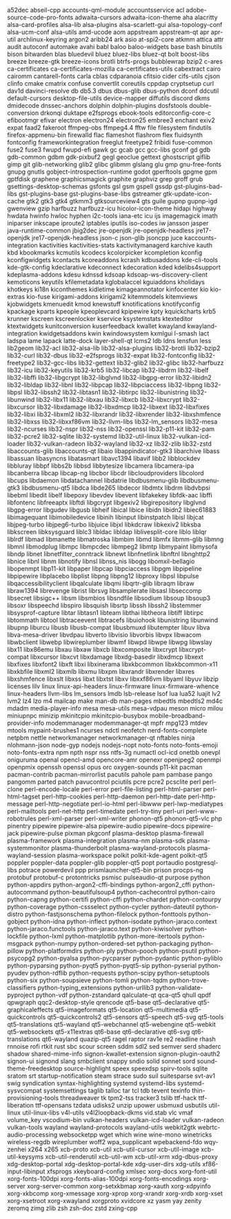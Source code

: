 a52dec
abseil-cpp
accounts-qml-module
accountsservice
acl
adobe-source-code-pro-fonts
adwaita-cursors
adwaita-icon-theme
aha
alacritty
alsa-card-profiles
alsa-lib
alsa-plugins
alsa-scarlett-gui
alsa-topology-conf
alsa-ucm-conf
alsa-utils
amd-ucode
aom
appstream
appstream-qt
apr
apr-util
archlinux-keyring
argon2
aribb24
ark
asio
at-spi2-core
atkmm
attica
attr
audit
autoconf
automake
avahi
babl
baloo
baloo-widgets
base
bash
binutils
bison
bitwarden
blas
bluedevil
bluez
bluez-libs
bluez-qt
bolt
boost-libs
breeze
breeze-gtk
breeze-icons
brotli
btrfs-progs
bubblewrap
bzip2
c-ares
ca-certificates
ca-certificates-mozilla
ca-certificates-utils
cabextract
cairo
cairomm
cantarell-fonts
carla
cblas
cdparanoia
cfitsio
cider
cifs-utils
cjson
clinfo
cmake
cmatrix
confuse
convertlit
coreutils
cppdap
cryptsetup
curl
dav1d
davinci-resolve
db
db5.3
dbus
dbus-glib
dbus-python
dconf
ddcutil
default-cursors
desktop-file-utils
device-mapper
diffutils
discord
dkms
dmidecode
dnssec-anchors
dolphin
dolphin-plugins
dosfstools
double-conversion
drkonqi
duktape
e2fsprogs
ebook-tools
editorconfig-core-c
efibootmgr
efivar
electron
electron24
electron25
embree3
enchant
exiv2
expat
faad2
fakeroot
ffmpeg-obs
ffmpeg4.4
fftw
file
filesystem
findutils
firefox-appmenu-bin
firewalld
flac
flameshot
flashrom
flex
fluidsynth
fontconfig
frameworkintegration
freeglut
freetype2
fribidi
fuse-common
fuse2
fuse3
fwupd
fwupd-efi
gawk
gc
gcab
gcc
gcc-libs
gconf
gd
gdb
gdb-common
gdbm
gdk-pixbuf2
gegl
geoclue
gettext
ghostscript
giflib
gimp
git
glib-networking
glib2
glibc
glibmm
glslang
glu
gmp
gnu-free-fonts
gnupg
gnutls
gobject-introspection-runtime
godot
gperftools
gpgme
gpm
gptfdisk
graphene
graphicsmagick
graphite
graphviz
grep
groff
grub
gsettings-desktop-schemas
gsfonts
gsl
gsm
gspell
gssdp
gst-plugins-bad-libs
gst-plugins-base
gst-plugins-base-libs
gstreamer
gtk-update-icon-cache
gtk2
gtk3
gtk4
gtkmm3
gtksourceview4
gts
guile
gupnp
gupnp-igd
gwenview
gzip
harfbuzz
harfbuzz-icu
hicolor-icon-theme
hidapi
highway
hwdata
hwinfo
hwloc
hyphen
i2c-tools
iana-etc
icu
ijs
imagemagick
imath
iniparser
inkscape
iproute2
iptables
iputils
iso-codes
iw
jansson
jasper
java-runtime-common
jbig2dec
jre-openjdk
jre-openjdk-headless
jre17-openjdk
jre17-openjdk-headless
json-c
json-glib
jsoncpp
juce
kaccounts-integration
kactivities
kactivities-stats
kactivitymanagerd
karchive
kauth
kbd
kbookmarks
kcmutils
kcodecs
kcolorpicker
kcompletion
kconfig
kconfigwidgets
kcontacts
kcoreaddons
kcrash
kdbusaddons
kde-cli-tools
kde-gtk-config
kdeclarative
kdeconnect
kdecoration
kded
kdelibs4support
kdeplasma-addons
kdesu
kdnssd
kdsoap
kdsoap-ws-discovery-client
kemoticons
keyutils
kfilemetadata
kglobalaccel
kguiaddons
kholidays
khotkeys
ki18n
kiconthemes
kidletime
kimageannotator
kinfocenter
kio
kio-extras
kio-fuse
kirigami-addons
kirigami2
kitemmodels
kitemviews
kjobwidgets
kmenuedit
kmod
knewstuff
knotifications
knotifyconfig
kpackage
kparts
kpeople
kpeoplevcard
kpipewire
kpty
kquickcharts
krb5
krunner
kscreen
kscreenlocker
kservice
ksystemstats
ktexteditor
ktextwidgets
kunitconversion
kuserfeedback
kwallet
kwayland
kwayland-integration
kwidgetsaddons
kwin
kwindowsystem
kxmlgui
l-smash
lact
ladspa
lame
lapack
latte-dock
layer-shell-qt
lcms2
ldb
ldns
lensfun
less
lib2geom
lib32-acl
lib32-alsa-lib
lib32-alsa-plugins
lib32-brotli
lib32-bzip2
lib32-curl
lib32-dbus
lib32-e2fsprogs
lib32-expat
lib32-fontconfig
lib32-freetype2
lib32-gcc-libs
lib32-gettext
lib32-glib2
lib32-glibc
lib32-harfbuzz
lib32-icu
lib32-keyutils
lib32-krb5
lib32-libcap
lib32-libdrm
lib32-libelf
lib32-libffi
lib32-libgcrypt
lib32-libglvnd
lib32-libgpg-error
lib32-libidn2
lib32-libldap
lib32-libnl
lib32-libpcap
lib32-libpciaccess
lib32-libpng
lib32-libpsl
lib32-libssh2
lib32-libtasn1
lib32-libtirpc
lib32-libunistring
lib32-libunwind
lib32-libx11
lib32-libxau
lib32-libxcb
lib32-libxcrypt
lib32-libxcursor
lib32-libxdamage
lib32-libxdmcp
lib32-libxext
lib32-libxfixes
lib32-libxi
lib32-libxml2
lib32-libxrandr
lib32-libxrender
lib32-libxshmfence
lib32-libxss
lib32-libxxf86vm
lib32-llvm-libs
lib32-lm_sensors
lib32-mesa
lib32-ncurses
lib32-nspr
lib32-nss
lib32-openssl
lib32-p11-kit
lib32-pam
lib32-pcre2
lib32-sqlite
lib32-systemd
lib32-util-linux
lib32-vulkan-icd-loader
lib32-vulkan-radeon
lib32-wayland
lib32-xz
lib32-zlib
lib32-zstd
libaccounts-glib
libaccounts-qt
libaio
libappindicator-gtk3
libarchive
libass
libassuan
libasyncns
libatasmart
libavc1394
libavif
libb2
libblockdev
libbluray
libbpf
libbs2b
libbsd
libbytesize
libcamera
libcamera-ipa
libcanberra
libcap
libcap-ng
libcbor
libcdr
libcloudproviders
libcolord
libcups
libdaemon
libdatachannel
libdatrie
libdbusmenu-glib
libdbusmenu-gtk3
libdbusmenu-qt5
libdca
libde265
libdecor
libdmtx
libdrm
libdvbpsi
libebml
libedit
libelf
libepoxy
libevdev
libevent
libfakekey
libfdk-aac
libffi
libfontenc
libfreeaptx
libftdi
libgcrypt
libgexiv2
libgirepository
libglvnd
libgpg-error
libgudev
libgusb
libheif
libical
libice
libidn
libidn2
libiec61883
libimagequant
libimobiledevice
libinih
libinput
libinstpatch
libisl
libjcat
libjpeg-turbo
libjpeg6-turbo
libjuice
libjxl
libkdcraw
libkexiv2
libksba
libkscreen
libksysguard
liblc3
libldac
libldap
liblivesplit-core
liblo
liblqr
liblrdf
libmad
libmanette
libmatroska
libmbim
libmd
libmfx
libmm-glib
libmng
libmnl
libmodplug
libmpc
libmpcdec
libmpeg2
libmtp
libmypaint
libmysofa
libndp
libnet
libnetfilter_conntrack
libnewt
libnfnetlink
libnftnl
libnghttp2
libnice
libnl
libnm
libnotify
libnsl
libnss_nis
libogg
libomxil-bellagio
libopenmpt
libp11-kit
libpaper
libpcap
libpciaccess
libpgm
libpipeline
libpipewire
libplacebo
libplist
libpng
libpng12
libproxy
libpsl
libpulse
libqaccessibilityclient
libqalculate
libqmi
libqrtr-glib
libraqm
libraw
libraw1394
librevenge
librist
librsvg
libsamplerate
libsasl
libseccomp
libsecret
libsigc++
libsm
libsmbios
libsndfile
libsodium
libsoup
libsoup3
libsoxr
libspeechd
libspiro
libsquish
libsrtp
libssh
libssh2
libstemmer
libsysprof-capture
libtar
libtasn1
libteam
libthai
libtheora
libtiff
libtirpc
libtommath
libtool
libtraceevent
libtracefs
libuiohook
libunistring
libunwind
libupnp
liburcu
libusb
libusb-compat
libusbmuxd
libutempter
libuv
libva
libva-mesa-driver
libvdpau
libverto
libvisio
libvorbis
libvpx
libwacom
libwbclient
libwebp
libwireplumber
libwmf
libwpd
libwpe
libwpg
libwslay
libx11
libx86emu
libxau
libxaw
libxcb
libxcomposite
libxcrypt
libxcrypt-compat
libxcursor
libxcvt
libxdamage
libxdg-basedir
libxdmcp
libxext
libxfixes
libxfont2
libxft
libxi
libxinerama
libxkbcommon
libxkbcommon-x11
libxkbfile
libxml2
libxmlb
libxmu
libxpm
libxrandr
libxrender
libxres
libxshmfence
libxslt
libxss
libxt
libxtst
libxv
libxxf86vm
libyaml
libyuv
libzip
licenses
lilv
linux
linux-api-headers
linux-firmware
linux-firmware-whence
linux-headers
llvm-libs
lm_sensors
lmdb
lsb-release
lsof
lua
lua52
luajit
lv2
lvm2
lz4
lzo
m4
mailcap
make
man-db
man-pages
mbedtls
mbedtls2
md4c
mdadm
media-player-info
mesa
mesa-utils
mesa-vdpau
meson
micro
milou
miniupnpc
minizip
mkinitcpio
mkinitcpio-busybox
mobile-broadband-provider-info
modemmanager
modemmanager-qt
mpfr
mpg123
mtdev
mtools
mypaint-brushes1
ncurses
ndctl
neofetch
nerd-fonts-complete
netpbm
nettle
networkmanager
networkmanager-qt
nftables
ninja
nlohmann-json
node-gyp
nodejs
nodejs-nopt
noto-fonts
noto-fonts-emoji
noto-fonts-extra
npm
npth
nspr
nss
ntfs-3g
numactl
ocl-icd
onetbb
onevpl
oniguruma
openal
opencl-amd
opencore-amr
openexr
openjpeg2
openmpi
openpmix
openssh
openssl
opus
orc
oxygen-sounds
p11-kit
pacman
pacman-contrib
pacman-mirrorlist
pacutils
pahole
pam
pambase
pango
pangomm
parted
patch
pavucontrol
pciutils
pcre
pcre2
pcsclite
perl
perl-clone
perl-encode-locale
perl-error
perl-file-listing
perl-html-parser
perl-html-tagset
perl-http-cookies
perl-http-daemon
perl-http-date
perl-http-message
perl-http-negotiate
perl-io-html
perl-libwww
perl-lwp-mediatypes
perl-mailtools
perl-net-http
perl-timedate
perl-try-tiny
perl-uri
perl-www-robotrules
perl-xml-parser
perl-xml-writer
phonon-qt5
phonon-qt5-vlc
php
pinentry
pipewire
pipewire-alsa
pipewire-audio
pipewire-docs
pipewire-jack
pipewire-pulse
pixman
pkgconf
plasma-desktop
plasma-firewall
plasma-framework
plasma-integration
plasma-nm
plasma-sdk
plasma-systemmonitor
plasma-thunderbolt
plasma-wayland-protocols
plasma-wayland-session
plasma-workspace
polkit
polkit-kde-agent
polkit-qt5
poppler
poppler-data
poppler-glib
poppler-qt5
popt
portaudio
postgresql-libs
potrace
powerdevil
ppp
prismlauncher-qt5-bin
prison
procps-ng
protobuf
protobuf-c
protontricks
psmisc
pulseaudio-qt
purpose
python
python-appdirs
python-argon2-cffi-bindings
python-argon2_cffi
python-autocommand
python-beautifulsoup4
python-cachecontrol
python-cairo
python-capng
python-certifi
python-cffi
python-chardet
python-contourpy
python-coverage
python-cssselect
python-cycler
python-dateutil
python-distro
python-fastjsonschema
python-filelock
python-fonttools
python-gobject
python-idna
python-inflect
python-isodate
python-jaraco.context
python-jaraco.functools
python-jaraco.text
python-kiwisolver
python-lockfile
python-lxml
python-matplotlib
python-more-itertools
python-msgpack
python-numpy
python-ordered-set
python-packaging
python-pillow
python-platformdirs
python-ply
python-pooch
python-psutil
python-psycopg2
python-pyalsa
python-pycparser
python-pydantic
python-pyliblo
python-pyparsing
python-pyqt5
python-pyqt5-sip
python-pyserial
python-pyudev
python-rdflib
python-requests
python-scipy
python-setuptools
python-six
python-soupsieve
python-tomli
python-tqdm
python-trove-classifiers
python-typing_extensions
python-urllib3
python-validate-pyproject
python-vdf
python-zstandard
qalculate-qt
qca-qt5
qhull
qpdf
qpwgraph
qqc2-desktop-style
qrencode
qt5-base
qt5-declarative
qt5-graphicaleffects
qt5-imageformats
qt5-location
qt5-multimedia
qt5-quickcontrols
qt5-quickcontrols2
qt5-sensors
qt5-speech
qt5-svg
qt5-tools
qt5-translations
qt5-wayland
qt5-webchannel
qt5-webengine
qt5-webkit
qt5-websockets
qt5-x11extras
qt6-base
qt6-declarative
qt6-svg
qt6-translations
qt6-wayland
quazip-qt5
ragel
raptor
rav1e
re2
readline
rhash
rnnoise
rofi
rtkit
rust
sbc
scour
screen
sddm
sdl2
sed
semver
serd
shaderc
shadow
shared-mime-info
signon-kwallet-extension
signon-plugin-oauth2
signon-ui
signond
slang
smbclient
snappy
sndio
solid
sonnet
sord
sound-theme-freedesktop
source-highlight
speex
speexdsp
spirv-tools
sqlite
sratom
srt
startup-notification
steam
strace
sudo
suil
suitesparse
svt-av1
swig
syndication
syntax-highlighting
systemd
systemd-libs
systemd-sysvcompat
systemsettings
taglib
talloc
tar
tcl
tdb
tevent
texinfo
thin-provisioning-tools
threadweaver
tk
tpm2-tss
tracker3
tslib
ttf-hack
ttf-liberation
ttf-opensans
tzdata
udisks2
unzip
upower
usbmuxd
usbutils
util-linux
util-linux-libs
v4l-utils
v4l2loopback-dkms
vid.stab
vlc
vmaf
volume_key
vscodium-bin
vulkan-headers
vulkan-icd-loader
vulkan-radeon
vulkan-tools
wayland
wayland-protocols
wayland-utils
webkit2gtk
webrtc-audio-processing
websocketpp
wget
which
wine
wine-mono
winetricks
wireless-regdb
wireplumber
woff2
wpa_supplicant
wpebackend-fdo
wqy-zenhei
x264
x265
xcb-proto
xcb-util
xcb-util-cursor
xcb-util-image
xcb-util-keysyms
xcb-util-renderutil
xcb-util-wm
xcb-util-xrm
xdg-dbus-proxy
xdg-desktop-portal
xdg-desktop-portal-kde
xdg-user-dirs
xdg-utils
xf86-input-libinput
xfsprogs
xkeyboard-config
xmlsec
xorg-docs
xorg-font-util
xorg-fonts-100dpi
xorg-fonts-alias-100dpi
xorg-fonts-encodings
xorg-server
xorg-server-common
xorg-setxkbmap
xorg-xauth
xorg-xdpyinfo
xorg-xkbcomp
xorg-xmessage
xorg-xprop
xorg-xrandr
xorg-xrdb
xorg-xset
xorg-xsetroot
xorg-xwayland
xorgproto
xvidcore
xz
yasm
yay
zenity
zeromq
zimg
zlib
zsh
zsh-doc
zstd
zxing-cpp
